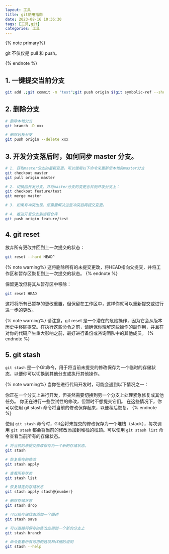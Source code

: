 ```yaml
---
layout: 工具
title: git使用指南
date: 2023-08-16 10:36:30
tags: [工具,git]
categories: 工具
---
```


{% note primary%}

git 不仅仅是 pull 和 push。

{% endnote %}


<!-- more -->

## 1. 一键提交当前分支
```sh
git add .;git commit -m "test";git push origin $(git symbolic-ref --short HEAD)
```

## 2. 删除分支

```sh
# 删除本地分支
git branch -D xxx

# 删除远程分支
git push origin --delete xxx
```

## 3. 开发分支落后时，如何同步 master 分支。
```sh
# 1. 获取master分支的最新变更。可以使用以下命令来更新您本地的master分支
git checkout master
git pull origin master

# 2. 切换回开发分支，并将master分支的变更合并到开发分支上：
git checkout feature/test
git merge master

# 3. 如果有冲突出现，您需要解决这些冲突后再提交变更。

# 4. 推送开发分支到远程仓库
git push origin feature/test
```

## 4. git reset

放弃所有更改并回到上一次提交的状态：
```sh
git reset --hard HEAD^
```
{% note warning%}
这将删除所有的未提交更改，将HEAD指向父提交，并将工作区和暂存区恢复到上一次提交的状态。
{% endnote %}

保留更改但将其从暂存区中移除：
```sh
git reset HEAD
```

这将将所有已暂存的更改重置，但保留在工作区中，这样你就可以重新提交或进行进一步的更改。


{% note warning%}
请注意，git reset 是一个潜在的危险操作，因为它会从版本历史中移除提交。在执行这些命令之前，请确保你理解这些操作的副作用，并且在对你的代码产生重大影响之前，最好进行备份或咨询团队中的其他成员。
{% endnote %}

## 5. git stash

`git stash` 是一个Git命令，用于将当前未提交的修改保存为一个临时的存储状态，以便你可以切换到其他分支或执行其他操作。

{% note warning%}
当你在进行代码开发时，可能会遇到以下情况之一：

你正在一个分支上进行开发，但突然需要切换到另一个分支上处理紧急修复或其他任务。
你正在进行一些尝试性的修改，但暂时不想提交它们。
在这些情况下，你可以使用 git stash 命令将当前的修改保存起来，以便稍后恢复。
{% endnote %}

使用 `git stash` 命令时，Git会将未提交的修改保存为一个堆栈（stack），每次调用 `git stash` 都会将当前的修改添加到堆栈的栈顶。可以使用 `git stash list` 命令查看当前所有的存储状态。

```sh
# 将当前的未提交修改保存为一个新的存储状态。
git stash

# 恢复保存的修改
git stash apply

# 查看所有状态
git stash list

# 恢复特定的存储状态
git stash apply stash@{number}

# 删除存储状态
git stash drop

# 可以给存储状态添加一个描述
git stash save

# 可以直接将保存的修改应用到一个新的分支上
git stash branch

# 命令查看所有可用的选项和详细的说明
git stash --help
```
